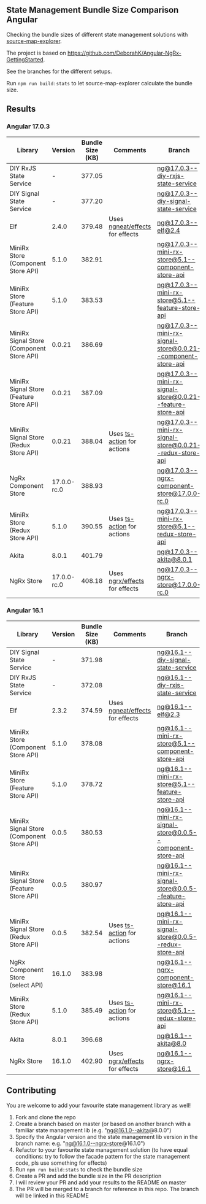 ## State Management Bundle Size Comparison Angular

Checking the bundle sizes of different state management solutions with [source-map-explorer](https://www.npmjs.com/package/source-map-explorer).

The project is based on https://github.com/DeborahK/Angular-NgRx-GettingStarted.

See the branches for the different setups.

Run `npm run build:stats` to let source-map-explorer calculate the bundle size.

## Results

### Angular 17.0.3

| Library                                   | Version     | Bundle Size (KB) | Comments                                                             | Branch                                                                                                                                                                                              |
|-------------------------------------------|-------------|------------------|----------------------------------------------------------------------|-----------------------------------------------------------------------------------------------------------------------------------------------------------------------------------------------------|
| DIY RxJS State Service                    | -           | 377.05           |                                                                      | [ng@17.0.3--diy-rxjs-state-service](https://github.com/spierala/angular-state-management-comparison/tree/ng%4017.0.3--diy-rxjs-state-service)                                                       |
| DIY Signal State Service                  | -           | 377.20           |                                                                      | [ng@17.0.3--diy-signal-state-service](https://github.com/spierala/angular-state-management-comparison/tree/ng%4017.0.3--diy-signal-state-service)                                                   |
| Elf                                       | 2.4.0       | 379.48           | Uses [ngneat/effects](https://github.com/ngneat/effects) for effects | [ng@17.0.3--elf@2.4](https://github.com/spierala/angular-state-management-comparison/tree/ng%4017.0.3--elf%402.4)                                                                                   |
| MiniRx Store (Component Store API)        | 5.1.0       | 382.91           |                                                                      | [ng@17.0.3--mini-rx-store@5.1--component-store-api](https://github.com/spierala/angular-state-management-comparison/tree/ng%4017.0.3--mini-rx-store%405.1--component-store-api)                     |
| MiniRx Store (Feature Store API)          | 5.1.0       | 383.53           |                                                                      | [ng@17.0.3--mini-rx-store@5.1--feature-store-api](https://github.com/spierala/angular-state-management-comparison/tree/ng%4017.0.3--mini-rx-store%405.1--feature-store-api)                         |
| MiniRx Signal Store (Component Store API) | 0.0.21      | 386.69           |                                                                      | [ng@17.0.3--mini-rx-signal-store@0.0.21--component-store-api](https://github.com/spierala/angular-state-management-comparison/tree/ng%4017.0.3--mini-rx-signal-store%400.0.21--component-store-api) |
| MiniRx Signal Store (Feature Store API)   | 0.0.21      | 387.09           |                                                                      | [ng@17.0.3--mini-rx-signal-store@0.0.21--feature-store-api](https://github.com/spierala/angular-state-management-comparison/tree/ng%4017.0.3--mini-rx-signal-store%400.0.21--feature-store-api)     |
| MiniRx Signal Store (Redux Store API)     | 0.0.21      | 388.04           | Uses [ts-action](https://github.com/cartant/ts-action) for actions   | [ng@17.0.3--mini-rx-signal-store@0.0.21--redux-store-api](https://github.com/spierala/angular-state-management-comparison/tree/ng%4017.0.3--mini-rx-signal-store%400.0.21--redux-store-api)         |
| NgRx Component Store                      | 17.0.0-rc.0 | 388.93           |                                                                      | [ng@17.0.3--ngrx-component-store@17.0.0-rc.0](https://github.com/spierala/angular-state-management-comparison/tree/ng%4017.0.3--ngrx-component-store%4017.0.0-rc.0)                                 |
| MiniRx Store (Redux Store API)            | 5.1.0       | 390.55           | Uses [ts-action](https://github.com/cartant/ts-action) for actions   | [ng@17.0.3--mini-rx-store@5.1--redux-store-api](https://github.com/spierala/angular-state-management-comparison/tree/ng%4017.0.3--mini-rx-store%405.1--redux-store-api)                             |
| Akita                                     | 8.0.1       | 401.79           |                                                                      | [ng@17.0.3--akita@8.0.1 ](https://github.com/spierala/angular-state-management-comparison/tree/ng%4017.0.3--akita%408.0.1)                                                                          |
| NgRx Store                                | 17.0.0-rc.0 | 408.18           | Uses [ngrx/effects](https://ngrx.io/guide/effects) for effects       | [ng@17.0.3--ngrx-store@17.0.0-rc.0](https://github.com/spierala/angular-state-management-comparison/tree/ng%4017.0.3--ngrx-store%4017.0.0-rc.0)                                                     |

### Angular 16.1

| Library                                   | Version | Bundle Size (KB) | Comments                                                             | Branch                                                                                                                                                                                        |
|-------------------------------------------|---------|------------------|----------------------------------------------------------------------|-----------------------------------------------------------------------------------------------------------------------------------------------------------------------------------------------|
| DIY Signal State Service                  | -       | 371.98           |                                                                      | [ng@16.1--diy-signal-state-service](https://github.com/spierala/angular-state-management-comparison/tree/ng%4016.1--diy-signal-state-service)                                                 |
| DIY RxJS State Service                    | -       | 372.08           |                                                                      | [ng@16.1--diy-rxjs-state-service](https://github.com/spierala/angular-state-management-comparison/tree/ng%4016.1--diy-rxjs-state-service)                                                     |
| Elf                                       | 2.3.2   | 374.59           | Uses [ngneat/effects](https://github.com/ngneat/effects) for effects | [ng@16.1--elf@2.3](https://github.com/spierala/angular-state-management-comparison/tree/ng%4016.1--elf%402.3)                                                                                 |
| MiniRx Store (Component Store API)        | 5.1.0   | 378.08           |                                                                      | [ng@16.1--mini-rx-store@5.1--component-store-api](https://github.com/spierala/angular-state-management-comparison/tree/ng%4016.1--mini-rx-store%405.1--component-store-api)                   |
| MiniRx Store (Feature Store API)          | 5.1.0   | 378.72           |                                                                      | [ng@16.1--mini-rx-store@5.1--feature-store-api](https://github.com/spierala/angular-state-management-comparison/tree/ng%4016.1--mini-rx-store%405.1--feature-store-api)                       |
| MiniRx Signal Store (Component Store API) | 0.0.5   | 380.53           |                                                                      | [ng@16.1--mini-rx-signal-store@0.0.5--component-store-api](https://github.com/spierala/angular-state-management-comparison/tree/ng%4016.1--mini-rx-signal-store%400.0.5--component-store-api) |
| MiniRx Signal Store (Feature Store API)   | 0.0.5   | 380.97           |                                                                      | [ng@16.1--mini-rx-signal-store@0.0.5--feature-store-api](https://github.com/spierala/angular-state-management-comparison/tree/ng%4016.1--mini-rx-signal-store%400.0.5--feature-store-api)     |
| MiniRx Signal Store (Redux Store API)     | 0.0.5   | 382.54           | Uses [ts-action](https://github.com/cartant/ts-action) for actions   | [ng@16.1--mini-rx-signal-store@0.0.5--redux-store-api](https://github.com/spierala/angular-state-management-comparison/tree/ng%4016.1--mini-rx-signal-store%400.0.5--redux-store-api)         |
| NgRx Component Store (select API)         | 16.1.0  | 383.98           |                                                                      | [ng@16.1--ngrx-component-store@16.1](https://github.com/spierala/angular-state-management-comparison/tree/ng%4016.1--ngrx-component-store%4016.1)                                             |
| MiniRx Store (Redux Store API)            | 5.1.0   | 385.49           | Uses [ts-action](https://github.com/cartant/ts-action) for actions   | [ng@16.1--mini-rx-store@5.1--redux-store-api](https://github.com/spierala/angular-state-management-comparison/tree/ng%4016.1--mini-rx-store%405.1--redux-store-api)                           |
| Akita                                     | 8.0.1   | 396.68           |                                                                      | [ng@16.1--akita@8.0](https://github.com/spierala/angular-state-management-comparison/tree/ng%4016.1--akita%408.0)                                                                             |
| NgRx Store                                | 16.1.0  | 402.90           | Uses [ngrx/effects](https://ngrx.io/guide/effects) for effects       | [ng@16.1--ngrx-store@16.1](https://github.com/spierala/angular-state-management-comparison/tree/ng%4016.1--ngrx-store%4016.1)                                                                 |

## Contributing

You are welcome to add your favourite state management library as well!

1. Fork and clone the repo
2. Create a branch based on master (or based on another branch with a familiar state management lib (e.g. "ng@16.1.0--akita@8.0.0")
3. Specify the Angular version and the state management lib version in the branch name: e.g. "ng@16.1.0--ngrx-store@16.1.0")
4. Refactor to your favourite state management solution (to have equal conditions: try to follow the facade pattern for the state management code, pls use something for effects)
5. Run `npm run build:stats` to check the bundle size
6. Create a PR and add the bundle size in the PR description
7. I will review your PR and add your results to the README on master
8. The PR will be merged to a branch for reference in this repo. The branch will be linked in this README

